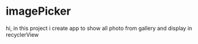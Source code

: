 # imagePicker
hi, in this project i create app to show all photo from gallery and display in recyclerView 
